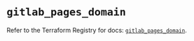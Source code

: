 # `gitlab_pages_domain`

Refer to the Terraform Registry for docs: [`gitlab_pages_domain`](https://registry.terraform.io/providers/gitlabhq/gitlab/17.2.0/docs/resources/pages_domain).
